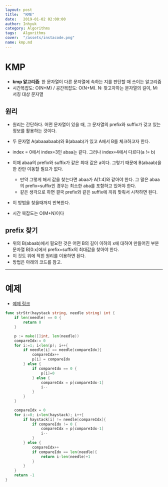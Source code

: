 ```yaml
---
layout: post
title:  "KME"
date:   2019-01-02 02:00:00
author: Inhyuk
category: Algorithms
tags:	Algorithms
cover:  "/assets/instacode.png"
name: kmp.md
---
```


KMP
====

- **kmp 알고리즘**: 한 문자열이 다른 문자열에 속하는 지를 판단할 때 쓰이는 알고리즘
- 시간복잡도: O(N+M) / 공간복잡도: O(N+M). N: 찾고자하는 문자열의 길이, M: 서칭 대상 문자열


원리
-----

- 원리는 간단하다. 어떤 문자열이 있을 때, 그 문자열의 prefix와 suffix가 갖고 있는 정보를 활용하는 것이다.

- 두 문자열 A(abaaabaab)와 B(abaab)가 있고 A에서 B를 체크하고자 한다.
- index = 0에서 index=3인 abaa는 같다. 그러나 index=4에서 다르다(a != b)
- 이때 abaa의 prefix와 suffix가 같은 최대 값은 a이다. 그렇기 때문에 B(abaab)을 한 칸만 이동할 필요가 없다.
  - 만약 그렇게 해서 값을 찾는다면 abaa가 A[1:4]와 같아야 한다. 그 말은 abaa의 prefix=suffix인 경우는 최소한 aba를 포함하고 있어야 한다.
  - 같은 생각으로 하면 결국 prefix와 같은 suffix에 끼워 맞춰서 시작하면 된다.
- 이 방법을 찾을때까지 반복한다.

- 시간 복잡도는 O(M+N)이다


prefix 찾기
------

- 위의 B(abaab)에서 필요한 것은 어떤 B의 길이 이하의 x에 대하여 만들어진 부분 문자열 B[0:x]에서 prefix=suffix의 최대값을 찾아야 한다.
- 이 것도 위에 적힌 원리를 이용하면 된다.
- 방법은 아래의 코드를 참고.


- - -

예제
===

- [예제 링크](https://leetcode.com/problems/implement-strstr/submissions/)

```go
func strStr(haystack string, needle string) int {
    if len(needle) == 0 {
        return 0
    }

    p := make([]int, len(needle))
    compareIdx:= 0
    for i:=1; i<len(p); i++{
        if needle[i] == needle[compareIdx]{
            compareIdx++
            p[i] = compareIdx
        } else {
            if compareIdx == 0 {
                p[i]=0
            } else {
                compareIdx = p[compareIdx-1]
                i--
            }
        }
    }

    compareIdx = 0
    for i:=0; i<len(haystack); i++{
        if haystack[i] != needle[compareIdx]{
            if compareIdx != 0 {
                compareIdx = p[compareIdx-1]
                i--
            }
        } else {
            compareIdx++
            if compareIdx == len(needle){
                return i-len(needle)+1
            }
        }
    }
    return -1
}
```
